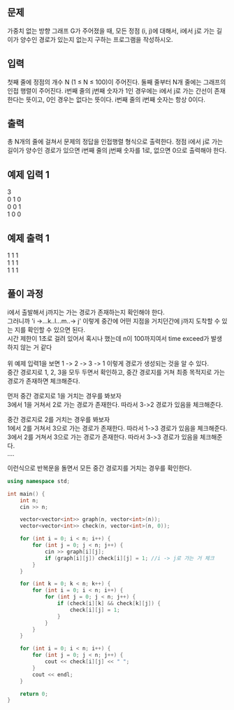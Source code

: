 ## 문제
가중치 없는 방향 그래프 G가 주어졌을 때, 모든 정점 (i, j)에 대해서, i에서 j로 가는 길이가 양수인 경로가 있는지 없는지 구하는 프로그램을 작성하시오.

## 입력
첫째 줄에 정점의 개수 N (1 ≤ N ≤ 100)이 주어진다. 둘째 줄부터 N개 줄에는 그래프의 인접 행렬이 주어진다. i번째 줄의 j번째 숫자가 1인 경우에는 i에서 j로 가는 간선이 존재한다는 뜻이고, 0인 경우는 없다는 뜻이다. i번째 줄의 i번째 숫자는 항상 0이다.

## 출력
총 N개의 줄에 걸쳐서 문제의 정답을 인접행렬 형식으로 출력한다. 정점 i에서 j로 가는 길이가 양수인 경로가 있으면 i번째 줄의 j번째 숫자를 1로, 없으면 0으로 출력해야 한다.

## 예제 입력 1 
3<br>
0 1 0<br>
0 0 1<br>
1 0 0<br>
## 예제 출력 1 
1 1 1<br>
1 1 1<br>
1 1 1<br>

## 풀이 과정
i에서 출발해서 j까지는 가는 경로가 존재하는지 확인해야 한다.<br>
그러니까 'i ->...k..l...m..-> j' 이렇게 중간에 어떤 지점을 거치던간에 j까지 도착할 수 있는 지를 확인할 수 있으면 된다.<br>
시간 제한이 1초로 걸려 있어서 혹시나 했는데 n이 100까지여서 time exceed가 발생하지 않는 거 같다<br>
<br>
위 예제 입력1을 보면 1 -> 2 -> 3 -> 1 이렇게 경로가 생성되는 것을 알 수 있다.<br>
중간 경로지로 1, 2, 3을 모두 두면서 확인하고, 중간 경로지를 거쳐 최종 목적지로 가는 경로가 존재하면 체크해준다.

먼저 중간 경로지로 1을 거치는 경우를 봐보자<br>
3에서 1을 거쳐서 2로 가는 경로가 존재한다. 따라서 3->2 경로가 있음을 체크해준다.<br>

중간 경로지로 2를 거치는 경우를 봐보자<br>
1에서 2를 거쳐서 3으로 가는 경로가 존재한다. 따라서 1->3 경로가 있음을 체크해준다.<br>
3에서 2를 거쳐서 3으로 가는 경로가 존재한다. 따라서 3->3 경로가 있음을 체크해준다.<br>
....

이런식으로 반복문을 돌면서 모든 중간 경로지를 거치는 경우를 확인한다.


```C++
using namespace std;

int main() {
	int n;
	cin >> n;

	vector<vector<int>> graph(n, vector<int>(n));
	vector<vector<int>> check(n, vector<int>(n, 0));

	for (int i = 0; i < n; i++) {
		for (int j = 0; j < n; j++) {
			cin >> graph[i][j];
			if (graph[i][j]) check[i][j] = 1; //i -> j로 가는 거 체크 
		}
	}

	for (int k = 0; k < n; k++) {
		for (int i = 0; i < n; i++) {
			for (int j = 0; j < n; j++) {
				if (check[i][k] && check[k][j]) {
					check[i][j] = 1;
				}
			}
		}
	}

	for (int i = 0; i < n; i++) {
		for (int j = 0; j < n; j++) {
			cout << check[i][j] << " ";
		}
		cout << endl;
	}

	return 0;
}
```
